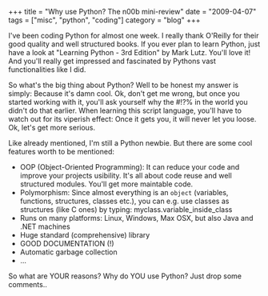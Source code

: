 +++
title = "Why use Python? The n00b mini-review"
date = "2009-04-07"
tags = ["misc", "python", "coding"]
category = "blog"
+++

I've been coding Python for almost one week. I really thank O'Reilly for their good quality and well structured books. If you ever plan to learn Python, just have a look at "Learning Python - 3rd Edition" by Mark Lutz. You'll love it! And you'll really get impressed and fascinated by Pythons vast functionalities like I did.

So what's the big thing about Python? Well to be honest my answer is simply: Because it's damn cool. Ok, don't get me wrong, but once you started working with it, you'll ask yourself why the #!?% in the world you didn't do that earlier. When learning this script language, you'll have to watch out for its viperish effect: Once it gets you, it will never let you loose. Ok, let's get more serious.

Like already mentioned, I'm still a Python newbie. But there are some cool features worth to be mentioned:

*   OOP (Object-Oriented Programming): It can reduce your code and improve your projects usibility. It's all about code reuse and well structured modules. You'll get more maintable code.
*   Polymorphism: Since almost everything is an `object` (variables, functions, structures, classes etc.), you can e.g. use classes as structures (like C ones) by typing: myclass.variable_inside_class
*   Runs on many platforms: Linux, Windows, Max OSX, but also Java and .NET machines
*   Huge standard (comprehensive) library
*   GOOD DOCUMENTATION (!)
*   Automatic garbage collection
*   ...

So what are YOUR reasons? Why do YOU use Python? Just drop some comments..
